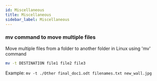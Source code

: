 ```yaml
---
id: Miscellaneous
title: Miscellaneous
sidebar_label: Miscellaneous
---
```


### mv command to move multiple files

Move multiple files from a folder to another folder in Linux using 'mv' command

```bash
mv -t DESTINATION file1 file2 file3
```

Example: `mv -t ./Other final_doc1.odt filenames.txt new_wall.jpg`